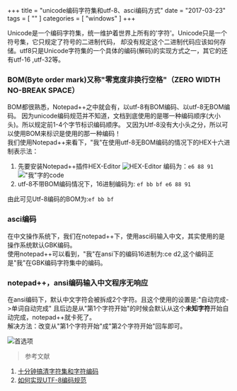 +++
title = "unicode编码字符集和utf-8、asci编码方式"
date = "2017-03-23"
tags = [ "" ]
categories = [ "windows" ]
+++

Unicode是一个编码字符集，统一维护着世界上所有的'字符'。Unicode只是一个符号集，它只规定了符号的二进制代码，
却没有规定这个二进制代码应该如何存储。utf8只是Unicode字符集的一个具体的编码(解码)的实现方式之一，其它的还有utf-16
,utf-32等。
<!--more-->
### BOM(Byte order mark)又称"零宽度非换行空格"（ZERO WIDTH NO-BREAK SPACE）

BOM都很熟悉，Notepad++之中就会有，以utf-8有BOM编码、以utf-8无BOM编码。
因为unicode编码规范并不知道，文档到底使用的是哪一种编码顺序(大小头)。所以规定前1-4个字节标识编码顺序。
又因为Utf-8没有大小头之分，所以可以使用BOM来标识是使用的那一种编码！  
我们使用Notepad++来看下，"我"在使用utf-8无BOM编码的情况下的HEX十六进制表示法：

1. 先要安装Notepad++插件HEX-Editor
![HEX-Editor](../../pictures/QQ20170323212337.png)
编码为：`e6 88 91`
!["我"字的code](../../pictures/QQ20170323212712.png)
2. utf-8不带BOM编码情况下，16进制编码为: `ef bb bf e6 88 91`

由此可见Utf-8编码的BOM为:`ef bb bf`

### asci编码

在中文操作系统下，我们在notepad++下，使用asci码输入中文，其实使用的是操作系统默认GBK编码。  
使用notepad++可以看到，"我"在ansi下的编码16进制为:ce d2,这个编码正是"我"在GBK编码字符集中的编码。

### notepad++，ansi编码输入中文程序无响应

在ansi编码下，默认中文字符会被拆成2个字符。且这个使用的设置是:"自动完成->单词自动完成"
且后边是从"第1个字符开始"的时候会默认从这个**未知字符**开始自动完成，notepad++就卡死了。  
解决方法：改变从"第1个字符开始"成"第2个字符开始"回车即可。

![首选项](../../pictures/QQ20170323220207.png)

> 参考文献

1. [十分钟搞清字符集和字符编码](http://cenalulu.github.io/linux/character-encoding/)
1. [如何实现UTF-8编码规范](http://www.ietf.org/rfc/rfc3629.txt)
